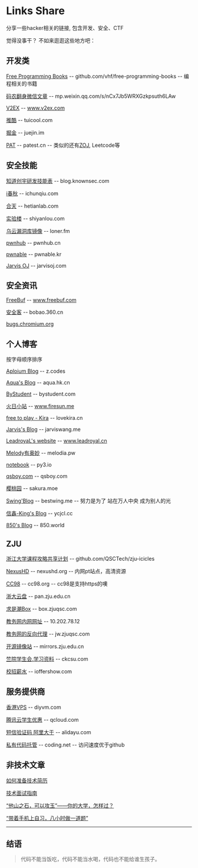 

# Links Share

分享一些hacker相关的链接, 包含开发、安全、CTF

觉得没事干？ 不如来逛逛这些地方吧：

## 开发类

[Free Programming Books](https://github.com/vhf/free-programming-books/blob/master/free-programming-books-zh.md#web%E6%9C%8D%E5%8A%A1%E5%99%A8) -- github.com/vhf/free-programming-books -- 编程相关的书籍

[码农翻身微信文章](https://mp.weixin.qq.com/s/nCx7Jb5WRXGzkpsuth6LAw) -- mp.weixin.qq.com/s/nCx7Jb5WRXGzkpsuth6LAw

[V2EX](https://www.v2ex.com/) -- www.v2ex.com

[推酷](http://www.tuicool.com/) -- tuicool.com

[掘金](https://juejin.im/) -- juejin.im

[PAT](https://www.patest.cn/contests) -- patest.cn -- 类似的还有[ZOJ](http://acm.zju.edu.cn), Leetcode等

## 安全技能

[知道创宇研发技能表](http://blog.knownsec.com/Knownsec_RD_Checklist/) -- blog.knownsec.com

[i春秋](https://www.ichunqiu.com/) -- ichunqiu.com

[合天](http://www.hetianlab.com/) -- hetianlab.com

[实验楼](https://www.shiyanlou.com/) -- shiyanlou.com

[乌云漏洞库镜像](http://www.loner.fm/bugs/) -- loner.fm

[pwnhub](https://pwnhub.cn/index) -- pwnhub.cn

[pwnable](http://pwnable.kr/) -- pwnable.kr

[Jarvis OJ](https://www.jarvisoj.com/) -- jarvisoj.com

## 安全资讯

[FreeBuf](http://www.freebuf.com/) -- www.freebuf.com

[安全客](http://bobao.360.cn/) -- bobao.360.cn

[bugs.chromium.org](https://bugs.chromium.org)

## 个人博客

按字母顺序排序

[Aploium Blog](https://z.codes/) -- z.codes

[Aqua's Blog](http://aqua.hk.cn/) -- aqua.hk.cn

[ByStudent](http://www.bystudent.com/) -- bystudent.com

[火日小站](http://www.firesun.me/) -- www.firesun.me

[free to play - Kira](http://www.lovekira.cn/) -- lovekira.cn

[Jarvis's Blog](https://www.jarviswang.me/) -- jarviswang.me

[LeadroyaL's website](http://www.leadroyal.cn/) -- www.leadroyal.cn

[Melody有奥妙](https://www.melodia.pw/) -- melodia.pw

[notebook](https://py3.io) -- py3.io

[qsboy.com](http://www.qsboy.com/) -- qsboy.com

[樱桃园](https://sakura.moe/) -- sakura.moe

[Swing'Blog](http://bestwing.me/) -- bestwing.me -- 努力是为了 站在万人中央 成为别人的光

[信鑫-King's Blog](https://www.ycjcl.cc/) -- ycjcl.cc

[850's Blog](https://850.world) -- 850.world

## ZJU

[浙江大学课程攻略共享计划](https://github.com/QSCTech/zju-icicles) -- github.com/QSCTech/zju-icicles

[NexusHD](http://www.nexushd.org) -- nexushd.org -- 内网pt站点，高清资源

[CC98](https://www.cc98.org) -- cc98.org -- cc98是支持https的噢

[浙大云盘](https://pan.zju.edu.cn) -- pan.zju.edu.cn

[求是潮Box](https://box.zjuqsc.com/) -- box.zjuqsc.com

[教务网内网网址](http://10.202.78.12) -- 10.202.78.12

[教务网的反向代理](https://jw.zjuqsc.com) -- jw.zjuqsc.com

[开源镜像站](http://mirrors.zju.edu.cn/) -- mirrors.zju.edu.cn

[竺院学生会.学习资料](https://ckcsu.com/studyfiles) -- ckcsu.com

[校招薪水](http://www.ioffershow.com/index/) -- ioffershow.com

## 服务提供商

[香港VPS](http://www.diyvm.com/) -- diyvm.com

[腾讯云学生优惠](https://www.qcloud.com/act/campus) -- qcloud.com

[短信验证码 阿里大于](https://www.alidayu.com/) -- alidayu.com

[私有代码托管](https://coding.net/) -- coding.net -- 访问速度优于github

## 非技术文章

[如何准备技术简历](https://dudu.zhihu.com/story/9287423)

[技术面试指南](http://open.leancloud.cn/tech-interview-guide.html)

[“他山之石，可以攻玉”——你的大学，怎样过？](http://jinxuliang.com/blog/Article/Read/a9ec9d6d-5fa8-4c17-bb14-16363714e11a)

[“带着手机上自习，八小时做一道题”](https://mp.weixin.qq.com/s?__biz=MjM5NTU0MTAzNQ==&mid=206164343&idx=3&sn=ff699c7d7f9d1609d387581abec745ae&scene=5)

----

## 结语

>代码不能当饭吃，代码不能当水喝，代码也不能给谁生孩子。


